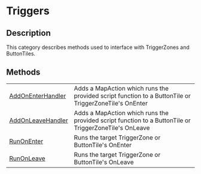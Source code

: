 # Triggers

## Description
This category describes methods used to interface with TriggerZones and ButtonTiles.

## Methods
| | |
| -------- | ------- |
| [AddOnEnterHandler](./TriggersAPI/AddOnEnterHandler.md) | Adds a MapAction which runs the provided script function to a ButtonTile or TriggerZoneTile's OnEnter |
| [AddOnLeaveHandler](./TriggersAPI/AddOnLeaveHandler.md) | Adds a MapAction which runs the provided script function to a ButtonTile or TriggerZoneTile's OnLeave |
| [RunOnEnter](./TriggersAPI/RunOnEnter.md) | Runs the target TriggerZone or ButtonTile's OnEnter |
| [RunOnLeave](./TriggersAPI/RunOnLeave.md) | Runs the target TriggerZone or ButtonTile's OnLeave |